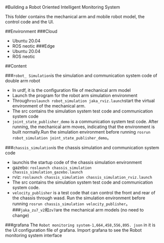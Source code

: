 #Building a Robot Oriented Intelligent Monitoring System

This folder contains the mechanical arm and mobile robot model, the control code and the UI.  

##Environment
###Cloud
- Ubuntu 20.04
- ROS neotic
###Edge
- Ubuntu 20.04
- ROS neotic

##Content

###`robot_ Simulation`is the simulation and communication system code of double arm robot 
- In urdf, it is the configuration file of mechanical arm model
- Launch the program for the robot arm simulation environment  
 - Through`roslaunch robot_simulation jaka_rviz.launch`start the virtual environment of the mechanical arm.
- The src contains the simulation system test code and communication system code  
 - `joint_state_publisher_demo` is a communication system test code. After running, the mechanical arm moves, indicating that the environment is built normally.Run the simulation environment before running `rosrun robot_simulation joint_state_publisher_demo`。  

###`chassis_simulation`is the chassis simulation and communication system code
- launchis the startup code of the chassis simulation environment  
 - gazebo: `roslaunch chassis_simulation chassis_simulation_gazebo.launch`  
 - rviz: `roslaunch chassis_simulation chassis_simulation_rviz.launch`  
- The src contains the simulation system test code and communication system code.  
 - `velocity_publisher` is a test code that can control the front and rear of the chassis through wasd. Run the simulation environment before running `rosrun chassis_simulation velocity_publisher`。  
###`jaka_zu7_v2`和`zv7`are the mechanical arm models (no need to change)

###grafana
The `Robot monitoring system-1,664,458,556,895. json` in it is the UI configuration file of grafana. Import grafana to see the Robot monitoring system interface
